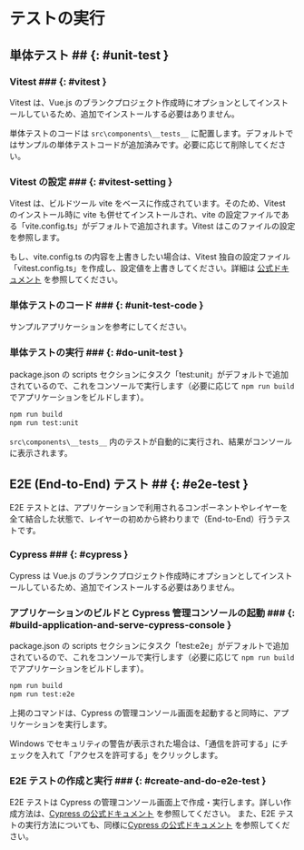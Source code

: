 # テストの実行

## 単体テスト ## {: #unit-test }

### Vitest ### {: #vitest }

Vitest は、Vue.js のブランクプロジェクト作成時にオプションとしてインストールしているため、追加でインストールする必要はありません。

単体テストのコードは ```src\components\__tests__``` に配置します。デフォルトではサンプルの単体テストコードが追加済みです。必要に応じて削除してください。

### Vitest の設定 ### {: #vitest-setting }

Vitest は、ビルドツール vite をベースに作成されています。そのため、Vitest のインストール時に vite も併せてインストールされ、vite の設定ファイルである「vite.config.ts」がデフォルトで追加されます。Vitest はこのファイルの設定を参照します。

もし、vite.config.ts の内容を上書きしたい場合は、Vitest 独自の設定ファイル「vitest.config.ts」を作成し、設定値を上書きしてください。詳細は [公式ドキュメント](https://vitest.dev/config/) を参照してください。

### 単体テストのコード ### {: #unit-test-code }

サンプルアプリケーションを参考にしてください。

### 単体テストの実行 ### {: #do-unit-test }

package.json の scripts セクションにタスク「test:unit」がデフォルトで追加されているので、これをコンソールで実行します（必要に応じて ```npm run build``` でアプリケーションをビルドします）。

```bash
npm run build
npm run test:unit
```

```src\components\__tests__``` 内のテストが自動的に実行され、結果がコンソールに表示されます。

## E2E (End-to-End) テスト ## {: #e2e-test }

E2E テストとは、アプリケーションで利用されるコンポーネントやレイヤーを全て結合した状態で、レイヤーの初めから終わりまで（End-to-End）行うテストです。

### Cypress ### {: #cypress }

Cypress は Vue.js のブランクプロジェクト作成時にオプションとしてインストールしているため、追加でインストールする必要はありません。

### アプリケーションのビルドと Cypress 管理コンソールの起動 ### {: #build-application-and-serve-cypress-console }

package.json の scripts セクションにタスク「test:e2e」がデフォルトで追加されているので、これをコンソールで実行します（必要に応じて ```npm run build``` でアプリケーションをビルドします）。

```bash
npm run build
npm run test:e2e
```

上掲のコマンドは、Cypress の管理コンソール画面を起動すると同時に、アプリケーションを実行します。

Windows でセキュリティの警告が表示された場合は、「通信を許可する」にチェックを入れて「アクセスを許可する」をクリックします。

### E2E テストの作成と実行 ### {: #create-and-do-e2e-test }

E2E テストは Cypress の管理コンソール画面上で作成・実行します。詳しい作成方法は、[Cypress の公式ドキュメント](https://docs.cypress.io/guides/end-to-end-testing/writing-your-first-end-to-end-test#What-you-ll-learn) を参照してください。
また、E2E テストの実行方法についても、同様に[Cypress の公式ドキュメント](https://docs.cypress.io/guides/end-to-end-testing/testing-your-app) を参照してください。

